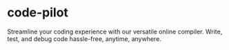 <!-- use `npm i` command in both client and server folder to install all dependencies -->
# code-pilot
 Streamline your coding experience with our versatile online compiler. Write, test, and debug code hassle-free, anytime, anywhere.
